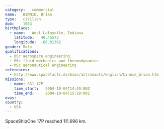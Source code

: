 ```yaml
---
category:	commercial
name:	BINNIE, Brian
type:	civilian
dob:	1953
birthplace:
  - name:	West Lafayette, Indiana
    latitude:	40.45573
    longitude:	-86.91362
gender:	Male
qualifications:
  - BSc aerospace engineering
  - MSc fluid mechanics and thermodynamics
  - MSc aeronautical engineering
references:
  - http://www.spacefacts.de/bios/astronauts/english/binnie_brian.htm
missions:
  - name: SS1 17P
    time_start:   2004-10-04T14:49:00Z
    time_end:     2004-10-04T15:19:00Z
evas:
country:
  - USA
---
```


SpaceShipOne 17P reached 111.996 km.